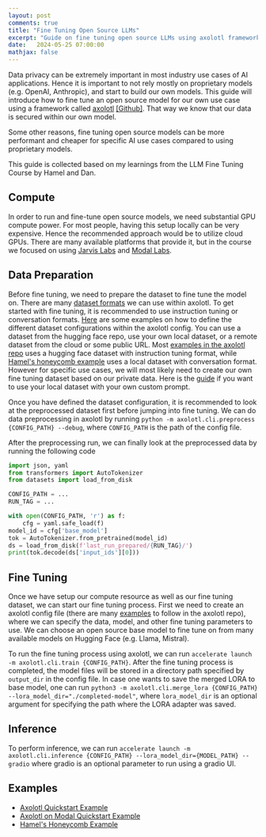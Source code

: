 ```yaml
---
layout: post
comments: true
title: "Fine Tuning Open Source LLMs"
excerpt: "Guide on fine tuning open source LLMs using axolotl framework."
date:   2024-05-25 07:00:00
mathjax: false
---
```


Data privacy can be extremely important in most industry use cases of AI applications. Hence it is important to not rely mostly on proprietary models (e.g. OpenAI, Anthropic), and start to build our own models. This guide will introduce how to fine tune an open source model for our own use case using a framework called [axolotl](https://openaccess-ai-collective.github.io/axolotl/) [[Github]](https://github.com/OpenAccess-AI-Collective/axolotl/). That way we know that our data is secured within our own model.

Some other reasons, fine tuning open source models can be more performant and cheaper for specific AI use cases compared to using proprietary models.

This guide is collected based on my learnings from the LLM Fine Tuning Course by Hamel and Dan.

## Compute
In order to run and fine-tune open source models, we need substantial GPU compute power. For most people, having this setup locally can be very expensive. Hence the recommended approach would be to utilize cloud GPUs. There are many available platforms that provide it, but in the course we focused on using [Jarvis Labs](https://jarvislabs.ai/templates/axolotl) and [Modal Labs](https://modal.com/).

## Data Preparation
Before fine tuning, we need to prepare the dataset to fine tune the model on. There are many [dataset formats](https://openaccess-ai-collective.github.io/axolotl/docs/dataset-formats/) we can use within axolotl. To get started with fine tuning, it is recommended to use instruction tuning or conversation formats. [Here](https://github.com/OpenAccess-AI-Collective/axolotl/tree/main?tab=readme-ov-file#dataset) are some examples on how to define the different dataset configurations within the axolotl config. You can use a dataset from the hugging face repo, use your own local dataset, or a remote dataset from the cloud or some public URL. Most [examples in the axolotl repo](https://github.com/OpenAccess-AI-Collective/axolotl/blob/main/examples/mistral/lora.yml) uses a hugging face dataset with instruction tuning format, while [Hamel's honeycomb example](https://github.com/parlance-labs/ftcourse/blob/master/hc.yml) uses a local dataset with conversation format. However for specific use cases, we will most likely need to create our own fine tuning dataset based on our private data. Here is the [guide](https://openaccess-ai-collective.github.io/axolotl/docs/config.html) if you want to use your local dataset with your own custom prompt.

Once you have defined the dataset configuration, it is recommended to look at the preprocessed dataset first before jumping into fine tuning. We can do data preprocessing in axolotl by running `python -m axolotl.cli.preprocess {CONFIG_PATH} --debug`, where `CONFIG_PATH` is the path of the config file. 

<!-- If you are using modal, you can run `modal run --detach src.train --config={CONFIG_PATH} --data={DATA_PATH} --preproc-only`, where `data` is an optional argument in case you want to overwrite the dataset specified in the config. Then you can run `modal volume get example-runs-vol {RUN_TAG}/last_run_prepared  _debug_data` to download the preprocessed data locally. -->

After the preprocessing run, we can finally look at the preprocessed data by running the following code
```python
import json, yaml
from transformers import AutoTokenizer
from datasets import load_from_disk

CONFIG_PATH = ...
RUN_TAG = ...

with open(CONFIG_PATH, 'r') as f:
    cfg = yaml.safe_load(f)
model_id = cfg['base_model']
tok = AutoTokenizer.from_pretrained(model_id)
ds = load_from_disk(f'last_run_prepared/{RUN_TAG}/')
print(tok.decode(ds['input_ids'][0]))
```

## Fine Tuning
<!-- there are many types of fine tuning. 3 most common ones are full fine tuning, lora, and qlora -->

Once we have setup our compute resource as well as our fine tuning dataset, we can start our fine tuning process. First we need to create an axolotl config file (there are many [examples](https://github.com/OpenAccess-AI-Collective/axolotl/tree/main/examples) to follow in the axolotl repo), where we can specify the data, model, and other fine tuning parameters to use. We can choose an open source base model to fine tune on from many available models on Hugging Face (e.g. Llama, Mistral).

<!-- If using modal, one can run `modal run --detach src.train --config={CONFIG_PATH} --data={DATA_PATH}` instead, where data is also an optional argument. -->

To run the fine tuning process using axolotl, we can run `accelerate launch -m axolotl.cli.train {CONFIG_PATH}`. After the fine tuning process is completed, the model files will be stored in a directory path specified by `output_dir` in the config file. In case one wants to save the merged LORA to base model, one can run `python3 -m axolotl.cli.merge_lora {CONFIG_PATH} --lora_model_dir="./completed-model"`, where `lora_model_dir` is an optional argument for specifying the path where the LORA adapter was saved.

## Inference
To perform inference, we can run `accelerate launch -m axolotl.cli.inference {CONFIG_PATH} --lora_model_dir={MODEL_PATH} --gradio` where gradio is an optional parameter to run using a gradio UI. 
<!-- In modal, we can simply run `modal run -q src.inference`. -->

## Examples
- [Axolotl Quickstart Example](https://github.com/OpenAccess-AI-Collective/axolotl?tab=readme-ov-file#quickstart-)
- [Axolotl on Modal Quickstart Example](https://github.com/modal-labs/llm-finetuning?tab=readme-ov-file#quickstart)
- [Hamel's Honeycomb Example](https://github.com/parlance-labs/ftcourse)